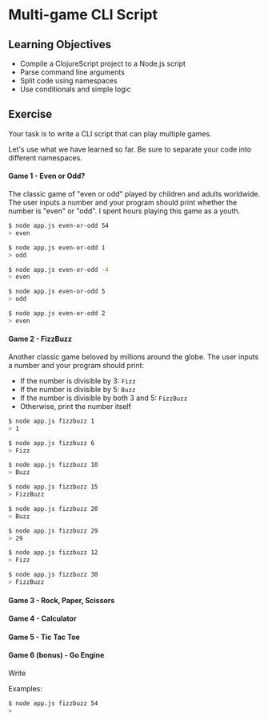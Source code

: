 # Multi-game CLI Script

## Learning Objectives

- Compile a ClojureScript project to a Node.js script
- Parse command line arguments
- Split code using namespaces
- Use conditionals and simple logic

## Exercise

Your task is to write a CLI script that can play multiple games.

Let's use what we have learned so far. Be sure to separate your code into different namespaces.

#### Game 1 - Even or Odd?

The classic game of "even or odd" played by children and adults worldwide. The
user inputs a number and your program should print whether the number is "even"
or "odd". I spent hours playing this game as a youth.

```sh
$ node app.js even-or-odd 54
> even

$ node app.js even-or-odd 1
> odd

$ node app.js even-or-odd -4
> even

$ node app.js even-or-odd 5
> odd

$ node app.js even-or-odd 2
> even
```

#### Game 2 - FizzBuzz

Another classic game beloved by millions around the globe. The user inputs a
number and your program should print:

- If the number is divisible by 3: `Fizz`
- If the number is divisible by 5: `Buzz`
- If the number is divisible by both 3 and 5: `FizzBuzz`
- Otherwise, print the number itself

```sh
$ node app.js fizzbuzz 1
> 1

$ node app.js fizzbuzz 6
> Fizz

$ node app.js fizzbuzz 10
> Buzz

$ node app.js fizzbuzz 15
> FizzBuzz

$ node app.js fizzbuzz 20
> Buzz

$ node app.js fizzbuzz 29
> 29

$ node app.js fizzbuzz 12
> Fizz

$ node app.js fizzbuzz 30
> FizzBuzz
```


#### Game 3 - Rock, Paper, Scissors

#### Game 4 - Calculator

#### Game 5 - Tic Tac Toe

#### Game 6 (bonus) - Go Engine

Write


Examples:

```sh
$ node app.js fizzbuzz 54
>
```
